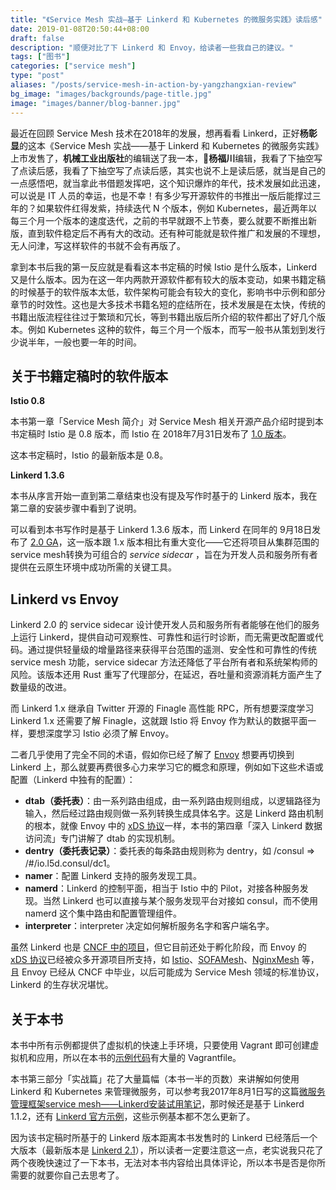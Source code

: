 ```yaml
---
title: "《Service Mesh 实战—基于 Linkerd 和 Kubernetes 的微服务实践》读后感"
date: 2019-01-08T20:50:44+08:00
draft: false
description: "顺便对比了下 Linkerd 和 Envoy，给读者一些我自己的建议。"
tags: ["图书"]
categories: ["service mesh"]
type: "post"
aliases: "/posts/service-mesh-in-action-by-yangzhangxian-review"
bg_image: "images/backgrounds/page-title.jpg"
image: "images/banner/blog-banner.jpg"
---
```


最近在回顾 Service Mesh 技术在2018年的发展，想再看看 Linkerd，正好**杨彰显**的这本《Service Mesh 实战——基于 Linkerd 和 Kubernetes 的微服务实践》上市发售了，**机械工业出版社**的编辑送了我一本，🙏**杨福川**编辑，我看了下抽空写了点读后感，我看了下抽空写了点读后感，其实也说不上是读后感，就当是自己的一点感悟吧，就当拿此书借题发挥吧，这个知识爆炸的年代，技术发展如此迅速，可以说是 IT 人员的幸运，也是不幸！有多少写开源软件的书推出一版后能撑过三年的？如果软件红得发紫，持续迭代 N 个版本，例如 Kubernetes，最近两年以每三个月一个版本的速度迭代，之前的书早就跟不上节奏，要么就要不断推出新版，直到软件稳定后不再有大的改动。还有种可能就是软件推广和发展的不理想，无人问津，写这样软件的书就不会有再版了。

拿到本书后我的第一反应就是看看这本书定稿的时候 Istio 是什么版本，Linkerd 又是什么版本。因为在这一年内两款开源软件都有较大的版本变动，如果书籍定稿的时候基于的软件版本太低，软件架构可能会有较大的变化，影响书中示例和部分章节的时效性。这也是大多技术书籍名短的症结所在，技术发展是在太快，传统的书籍出版流程往往过于繁琐和冗长，等到书籍出版后所介绍的软件都出了好几个版本。例如 Kubernetes 这种的软件，每三个月一个版本，而写一般书从策划到发行少说半年，一般也要一年的时间。

## 关于书籍定稿时的软件版本

**Istio 0.8**

本书第一章「Service Mesh 简介」对 Service Mesh 相关开源产品介绍时提到本书定稿时 Istio 是 0.8 版本，而 Istio 在 2018年7月31日发布了 [1.0 版本](https://istio.io/zh/about/notes/1.0/)。

这本书定稿时，Istio 的最新版本是 0.8。

**Linkerd 1.3.6**

本书从序言开始一直到第二章结束也没有提及写作时基于的 Linkerd 版本，我在第二章的安装步骤中看到了说明。

可以看到本书写作时是基于 Linkerd 1.3.6 版本，而 Linkerd 在同年的 9月18日发布了 [2.0 GA](http://www.servicemesher.com/blog/linkerd-2-0-in-general-availability/)，这一版本跟 1.x 版本相比有重大变化——它还将项目从集群范围的service mesh转换为可组合的 *service sidecar* ，旨在为开发人员和服务所有者提供在云原生环境中成功所需的关键工具。

## Linkerd vs Envoy

Linkerd 2.0 的 service sidecar 设计使开发人员和服务所有者能够在他们的服务上运行 Linkerd，提供自动可观察性、可靠性和运行时诊断，而无需更改配置或代码。通过提供轻量级的增量路径来获得平台范围的遥测、安全性和可靠性的传统 service mesh 功能，service sidecar 方法还降低了平台所有者和系统架构师的风险。该版本还用 Rust 重写了代理部分，在延迟，吞吐量和资源消耗方面产生了数量级的改进。

而 Linkerd 1.x 继承自 Twitter 开源的 Finagle 高性能 RPC，所有想要深度学习 Linkerd 1.x 还需要了解 Finagle，这就跟 Istio 将 Envoy 作为默认的数据平面一样，要想深度学习 Istio 必须了解 Envoy。

二者几乎使用了完全不同的术语，假如你已经了解了 [Envoy](http://www.servicemesher.com/envoy/) 想要再切换到 Linkerd 上，那么就要再费很多心力来学习它的概念和原理，例如如下这些术语或配置（Linkerd 中独有的配置）：

- **dtab（委托表）**：由一系列路由组成，由一系列路由规则组成，以逻辑路径为输入，然后经过路由规则做一系列转换生成具体名字。这是 Linkerd 路由机制的根本，就像 Envoy 中的 [xDS 协议](https://jimmysong.io/istio-handbook/data-plane/envoy-xds.html)一样，本书的第四章「深入 Linkerd 数据访问流」专门讲解了 dtab 的实现机制。
- **dentry（委托表记录）**：委托表的每条路由规则称为 dentry，如 /consul => /#/io.l5d.consul/dc1。
- **namer**：配置 Linkerd 支持的服务发现工具。
- **namerd**：Linkerd 的控制平面，相当于 Istio 中的 Pilot，对接各种服务发现。当然 Linkerd 也可以直接与某个服务发现平台对接如 consul，而不使用 namerd 这个集中路由和配置管理组件。
- **interpreter**：interpreter 决定如何解析服务名字和客户端名字。

虽然 Linkerd 也是 [CNCF 中的项目](https://www.cncf.io/projects/)，但它目前还处于孵化阶段，而 Envoy 的 [xDS 协议](https://jimmysong.io/istio-handbook/data-plane/envoy-xds.html)已经被众多开源项目所支持，如 [Istio](https://istio.io/zh)、[SOFAMesh](https://github.com/alipay/sofa-mesh)、[NginxMesh](https://github.com/nginxinc/nginmesh) 等，且 Envoy 已经从 CNCF 中毕业，以后可能成为 Service Mesh 领域的标准协议，Linkerd 的生存状况堪忧。

## 关于本书

本书中所有示例都提供了虚拟机的快速上手环境，只要使用 Vagrant 即可创建虚拟机和应用，所以在本书的[示例代码](https://github.com/yangzhares/linkerd-in-action)有大量的 Vagrantfile。

本书第三部分「实战篇」花了大量篇幅（本书一半的页数）来讲解如何使用 Linkerd 和 Kubernetes 来管理微服务，可以参考我2017年8月1日写的这篇[微服务管理框架service mesh——Linkerd安装试用笔记](https://jimmysong.io/posts/linkerd-user-guide/)，那时候还是基于 Linkerd 1.1.2，还有 [Linkerd 官方示例](https://github.com/linkerd/linkerd-examples/)，这些示例基本都不怎么更新了。

因为该书定稿时所基于的 Linkerd 版本距离本书发售时的 Linkerd 已经落后一个大版本（最新版本是 [Linkerd 2.1](https://blog.linkerd.io/2018/12/06/announcing-linkerd-2-1/)），所以读者一定要注意这一点，老实说我只花了两个夜晚快速过了一下本书，无法对本书内容给出具体评论，所以本书是否是你所需要的就要你自己去思考了。

